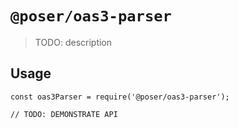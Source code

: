 # `@poser/oas3-parser`

> TODO: description

## Usage

```
const oas3Parser = require('@poser/oas3-parser');

// TODO: DEMONSTRATE API
```
